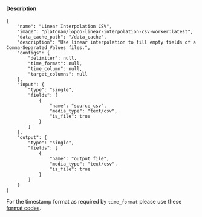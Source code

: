 #### Description

    {
        "name": "Linear Interpolation CSV",
        "image": "platonam/lopco-linear-interpolation-csv-worker:latest",
        "data_cache_path": "/data_cache",
        "description": "Use linear interpolation to fill empty fields of a Comma-Separated Values files.",
        "configs": {
            "delimiter": null,
            "time_format": null,
            "time_column": null,
            "target_columns": null
        },
        "input": {
            "type": "single",
            "fields": [
                {
                    "name": "source_csv",
                    "media_type": "text/csv",
                    "is_file": true
                }
            ]
        },
        "output": {
            "type": "single",
            "fields": [
                {
                    "name": "output_file",
                    "media_type": "text/csv",
                    "is_file": true
                }
            ]
        }
    }

For the timestamp format as required by `time_format` please use these [format codes](https://docs.python.org/3/library/datetime.html#strftime-and-strptime-format-codes).
